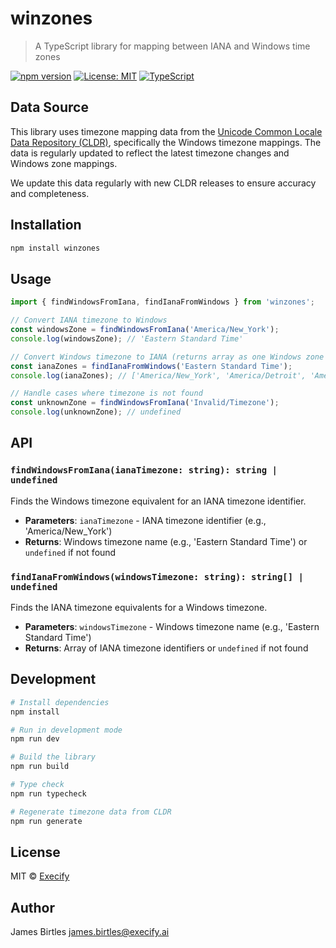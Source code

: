 # winzones

> A TypeScript library for mapping between IANA and Windows time zones

[![npm version](https://img.shields.io/npm/v/winzones.svg)](https://www.npmjs.com/package/winzones)
[![License: MIT](https://img.shields.io/badge/License-MIT-yellow.svg)](https://opensource.org/licenses/MIT)
[![TypeScript](https://img.shields.io/badge/TypeScript-Ready-blue.svg)](https://www.typescriptlang.org/)

## Data Source

This library uses timezone mapping data from the [Unicode Common Locale Data Repository (CLDR)](https://cldr.unicode.org/), specifically the Windows timezone mappings. The data is regularly updated to reflect the latest timezone changes and Windows zone mappings.

We update this data regularly with new CLDR releases to ensure accuracy and completeness.

## Installation

```bash
npm install winzones
```

## Usage

```typescript
import { findWindowsFromIana, findIanaFromWindows } from 'winzones';

// Convert IANA timezone to Windows
const windowsZone = findWindowsFromIana('America/New_York');
console.log(windowsZone); // 'Eastern Standard Time'

// Convert Windows timezone to IANA (returns array as one Windows zone can map to multiple IANA zones)
const ianaZones = findIanaFromWindows('Eastern Standard Time');
console.log(ianaZones); // ['America/New_York', 'America/Detroit', 'America/Toronto', ...]

// Handle cases where timezone is not found
const unknownZone = findWindowsFromIana('Invalid/Timezone');
console.log(unknownZone); // undefined
```

## API

### `findWindowsFromIana(ianaTimezone: string): string | undefined`

Finds the Windows timezone equivalent for an IANA timezone identifier.

- **Parameters**: `ianaTimezone` - IANA timezone identifier (e.g., 'America/New_York')
- **Returns**: Windows timezone name (e.g., 'Eastern Standard Time') or `undefined` if not found

### `findIanaFromWindows(windowsTimezone: string): string[] | undefined`

Finds the IANA timezone equivalents for a Windows timezone.

- **Parameters**: `windowsTimezone` - Windows timezone name (e.g., 'Eastern Standard Time')
- **Returns**: Array of IANA timezone identifiers or `undefined` if not found

## Development

```bash
# Install dependencies
npm install

# Run in development mode
npm run dev

# Build the library
npm run build

# Type check
npm run typecheck

# Regenerate timezone data from CLDR
npm run generate
```

## License

MIT © [Execify](https://github.com/Execify)

## Author

James Birtles <james.birtles@execify.ai>
